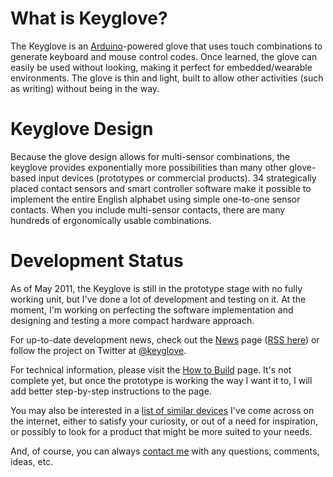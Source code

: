 What is Keyglove?
=================

The Keyglove is an [Arduino](http://arduino.cc)-powered glove that uses touch combinations to generate keyboard and mouse control codes. Once learned, the glove can easily be used without looking, making it perfect for embedded/wearable environments. The glove is thin and light, built to allow other activities (such as writing) without being in the way.

Keyglove Design
===============

Because the glove design allows for multi-sensor combinations, the keyglove provides exponentially more possibilities than many other glove-based input devices (prototypes or commercial products). 34 strategically placed contact sensors and smart controller software make it possible to implement the entire English alphabet using simple one-to-one sensor contacts. When you include multi-sensor contacts, there are many hundreds of ergonomically usable combinations.

Development Status
==================

As of May 2011, the Keyglove is still in the prototype stage with no fully working unit, but I've done a lot of development and testing on it. At the moment, I'm working on perfecting the software implementation and designing and testing a more compact hardware approach.

For up-to-date development news, check out the [News](http://keyglove.net/news) page ([RSS here](http://keyglove.net/feed)) or follow the project on Twitter at [@keyglove](http://twitter.com/keyglove).

For technical information, please visit the [How to Build](http://keyglove.net/build) page. It's not complete yet, but once the prototype is working the way I want it to, I will add better step-by-step instructions to the page.

You may also be interested in a [list of similar devices](http://keyglove.net/similar) I've come across on the internet, either to satisfy your curiosity, or out of a need for inspiration, or possibly to look for a product that might be more suited to your needs.

And, of course, you can always [contact me](http://keyglove.net/contact) with any questions, comments, ideas, etc.

